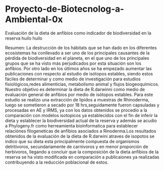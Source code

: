 # Proyecto-de-Biotecnolog-a-Ambiental-0x

Evaluación de la dieta de anfibios como indicador de biodiversidad en la reserva huilo huilo

Resumen: La destrucción de los hábitats que se han dado en los diferentes ecosistemas ha conllevado a ser uno de los principales causantes  de la pérdida de biodiversidad en el planeta, en  el que uno de los principales grupos que se ha visto más perjudicados por esta situación son los anfibios. Por otro lado en los últimos años se ha empezado aumentar las publicaciones con respecto al estudio de isótopos estables, siendo estos fáciles de determinar y como medio de investigación para estudios fisiológicos,redes alimenticias, metabolismo animal y flujos biogeoquímicos. Nuestro objetivo es determinar la dieta de R.darwinni como medio de evaluación general de anfibios por medio de isótopos estables. Para este estudio se realizo una extracción de lipidos a muestras de Rhinoderma, luego se sometieron a secado por 18 hrs,seguidamente fueron capsuladas y procesadas  en AE y IRMS, ya con los datos obtenidos se procedio a la comparación con  modelos isotopicos ya establecidos con el fin de inferir la dieta y establecer la biodiversidad actual de la reserva  y además se acudio a Phylogeny.fr como herreamienta bioinformatica para establecer  relaciónes filogeneticas de anfibios  asociados a Rinoderma.Los resultados obtenidos de la evaluación de la dieta de R.darwini atraves de isopotos se indico que su dieta esta principalmente compuesta de organismos detritivoros, secundariamente de carnivoros y en menor proporción de herbivoros, llegando a concluir que la composición de la dieta anfibios de la reserva  se ha visto modificada  en comparación a publicaiones ya realizadas contribuyendo a la reducción poblacional de estos.
